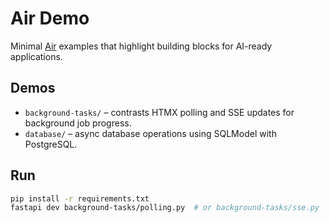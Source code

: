 # Air Demo

Minimal [Air](https://feldroy.github.io/air/) examples that highlight building blocks for AI-ready applications.

## Demos

- `background-tasks/` – contrasts HTMX polling and SSE updates for background job progress.
- `database/` – async database operations using SQLModel with PostgreSQL.

## Run

```bash
pip install -r requirements.txt
fastapi dev background-tasks/polling.py  # or background-tasks/sse.py
```
